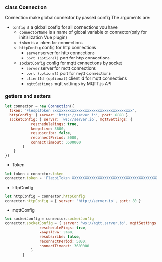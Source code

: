### class Connection
Connection make global connector by passed config
The arguments are:
* `config` is a global config for all connections you have
    * `connectorName` is a name of global variable of connector(only for initialization Vue plugin)
    * `token` is a token for connections
    * `httpConfig` config for http connections
        * `server` server for http connections
        * `port (optional)` port for http connections
    * `socketConfig` config for mqtt connections by socket
        * `server` server for mqtt connections
        * `port (optional)` port for mqtt connections
        * `clientId (optional)` client id for mqtt connections
        * `mqttSettings` mqtt settings by MQTT.js API
 
        
### getters and setters

```js
let connector = new Connection({
  token: 'FlespiToken xxxxxxxxxxxxxxxxxxxxxxxxxxxxxxxxxxxxx',
  httpConfig: { server: 'https://server.io', port: 8080 },
  socketConfig: { server: `ws://server.io`, mqttSettings: {
            reschedulePings: true,
            keepalive: 3600,
            resubscribe: false,
            reconnectPeriod: 5000,
            connectTimeout: 3600000
        }
    }
})
```

* Token

```js
let token = connector.token
connector.token = 'FlespiToken XXXXXXXXXXXXXXXXXXXXXXXXXXXXXXXXXXXXXXXXXXXXXX'
```

* httpConfig

```js
let httpConfig = connector.httpConfig
connector.httpConfig = { server: 'http://server.io', port: 80 }
```

* mqttConfig

```js
let socketConfig = connector.socketConfig
connector.socketConfig = { server: 'ws://mqtt.server.io', mqttSettings: {
                reschedulePings: true,
                keepalive: 3600,
                resubscribe: false,
                reconnectPeriod: 5000,
                connectTimeout: 3600000
            }
        }
```